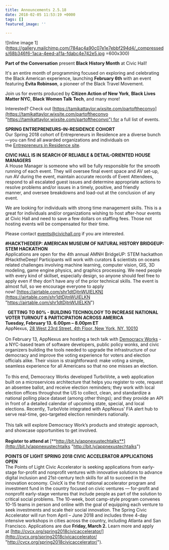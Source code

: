 ```yaml
---
title: Announcements 2.5.18
date: 2018-02-05 11:53:19 +0000
tags: []
featured_image: ''

---
```

![Inline image 1](https://gallery.mailchimp.com/784ac4a90c07e1e7ebbf294d4/_compresseds/68b346f6-1aca-4eed-a11a-fdabc4e742e5.jpg =600x300)

**Part of the Conversation** present **Black History Month** at Civic Hall!  
  
It's an entire month of programming focused on exploring and celebrating the Black American experience, launching **February 6th** with an event featuring **Evita Robinson**, a pioneer of the Black Travel Movement.   
  
Join us for events produced by **Citizen Action of New York**, **Black Lives Matter NYC**, **Black Women Talk Tech**, and many more!  
  
Interested? Check out [https://tamikattaylor.wixsite.com/partoftheconvo](https://tamikattaylor.wixsite.com/partoftheconvo "https://tamikattaylor.wixsite.com/partoftheconvo") for a full list of events.   
  
**SPRING ENTREPRENEURS-IN-RESIDENCE COHORT**  
Our Spring 2018 cohort of Entrepreneurs in Residence are a diverse bunch—you can find all awarded organizations and individuals on the [Entrepreneurs in Residence site](https://www.civiceir.org/).  
  
**CIVIC HALL IS IN SEARCH OF RELIABLE & DETAIL-ORIENTED HOUSE MANAGERS**  
A House Manager is someone who will be fully responsible for the smooth running of each event. They will oversee final event space and AV set-up, run AV during the event, maintain accurate records of Event Attendees, respond to all escalated guest issues and determine appropriate actions to resolve problems and/or issues in a timely, positive, and friendly  
manner, and oversee breakdowns and load-out at the conclusion of any event.  
  
We are looking for individuals with strong time management skills. This is a great for individuals and/or organizations wishing to host after-hour events at Civic Hall and need to save a few dollars on staffing fees. Those not hosting events will be compensated for their time.  
  
Please contact [events@civichall.org](mailto:events@civichall.org) if you are interested.  
  
**#HACKTHEDEEP: AMERICAN MUSEUM OF NATURAL HISTORY BRIDGEUP: STEM HACKATHON**  
Applications are open for the 4th annual AMNH BridgeUP: STEM hackathon #HacktheDeep! Participants will work with curators & scientists on oceans related challenges involving machine learning, computer vision, GIS, 3D modeling, game engine physics, and graphics processing. We need people with every kind of skillset, especially design, so anyone should feel free to apply even if they don't have any of the prior technical skills. The event is almost full, so we encourage everyone to apply now! [https://airtable.com/shr1dtDjtnWUlELKN](https://airtable.com/shr1dtDjtnWUlELKN "https://airtable.com/shr1dtDjtnWUlELKN")  
  
  **GETTING TO 80% - BUILDING TECHNOLOGY TO INCREASE NATIONAL VOTER TURNOUT & PARTICIPATION ACROSS AMERICA**  
**Tuesday, February 13. 6.00pm – 8.00pm ET**  
AppNexus, [28 West 23rd Street, 4th Floor, New York, NY, 10010](https://maps.google.com/?q=28+West+23rd+Street,+4th+Floor,+New+York,+NY,+10010&entry=gmail&source=g)  
   
On February 13, AppNexus are hosting a tech talk with [Democracy Works](https://democracy.works/) - a NYC-based team of software developers, public policy wonks, and civic organizers building the tools needed to upgrade the infrastructure of our democracy and improve the voting experience for voters and election officials alike. Their vision is straightforward: make voting a simple, seamless experience for all Americans so that no one misses an election.  
   
To this end, Democracy Works developed TurboVote, a web application built on a microservices architecture that helps you register to vote, request an absentee ballot, and receive election reminders; they work with local election offices throughout the US to collect, clean, and standardize a national polling place dataset (among other things); and they provide an API in front of a detailed calendar of upcoming state, special, and local elections. Recently, TurboVote integrated with AppNexus’ FIA alert hub to serve real-time, geo-targeted election reminders nationally.   
   
This talk will explore Democracy Work’s products and strategic approach, and showcase opportunities to get involved.  
   
**Register to attend at** [**http://bit.ly/appnexustechtalks**](http://bit.ly/appnexustechtalks "http://bit.ly/appnexustechtalks")  
  
**POINTS OF LIGHT SPRING 2018 CIVIC ACCELERATOR APPLICATIONS OPEN**  
The Points of Light Civic Accelerator is seeking applications from early-stage for-profit and nonprofit ventures with innovative solutions to advance digital inclusion and 21st-century tech skills for all to succeed in the innovation economy. CivicX is the first national accelerator program and investment fund in the country focused on civic ventures — for-profit and nonprofit early-stage ventures that include people as part of the solution to critical social problems. The 10-week, boot camp-style program convenes 10-15 teams in person and online with the goal of equipping each venture to seek investments and scale their social innovation. The Spring Civic Accelerator will run from April – June 2018 and includes three 4-day intensive workshops in cities across the country, including Atlanta and San Francisco. Applications are due **Friday, March 2.** Learn more and apply at [http://cvcx.org/spring2018civicaccelerator/](http://cvcx.org/spring2018civicaccelerator/ "http://cvcx.org/spring2018civicaccelerator/").